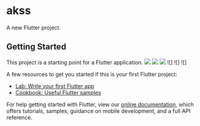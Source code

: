 # akss

A new Flutter project.

## Getting Started

This project is a starting point for a Flutter application.
![](https://user-images.githubusercontent.com/43435727/61555732-af49e400-aa7d-11e9-9e7a-cffc6af2d300.png)
![](https://user-images.githubusercontent.com/43435727/61555746-b5d85b80-aa7d-11e9-9e81-487872e43b51.png)
![](https://user-images.githubusercontent.com/43435727/61555755-bc66d300-aa7d-11e9-950e-adc4fa2cf2ec.png)
![]
![]
![]

A few resources to get you started if this is your first Flutter project:

- [Lab: Write your first Flutter app](https://flutter.dev/docs/get-started/codelab)
- [Cookbook: Useful Flutter samples](https://flutter.dev/docs/cookbook)

For help getting started with Flutter, view our 
[online documentation](https://flutter.dev/docs), which offers tutorials, 
samples, guidance on mobile development, and a full API reference.
